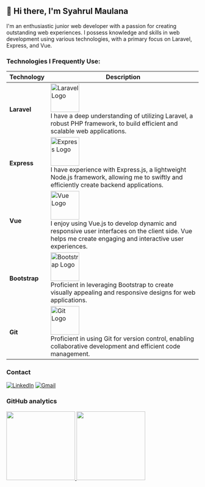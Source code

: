 ## :wave: Hi there, I'm Syahrul Maulana
I'm an enthusiastic junior web developer with a passion for creating outstanding web experiences. I possess knowledge and skills in web development using various technologies, with a primary focus on Laravel, Express, and Vue.

### Technologies I Frequently Use:
| Technology | Description |
|------------|-------------|
| **Laravel** | <img src="https://th.bing.com/th/id/R.eb7ee1f177ceb98644e9b6852b97eb7c?rik=QWQezijPrbn3aA&riu=http%3a%2f%2factivelearning.ph%2fwp-content%2fuploads%2f2018%2f12%2flaravel-logo-png-2.png&ehk=3bPqAf%2fS1S27rQgsnp4AgFWFmhn%2fHixdoi4TbWJNuYQ%3d&risl=&pid=ImgRaw&r=0&sres=1&sresct=1" alt="Laravel Logo" width="auto" height="75"><br>I have a deep understanding of utilizing Laravel, a robust PHP framework, to build efficient and scalable web applications. |
| **Express** | <img src="https://inapp.com/wp-content/uploads/elementor/thumbs/express-js-01-1-q05uw85vt1jqloiy5k82sfy7tgvysgt1uqld8slsbc.png" alt="Express Logo" width="auto" height="75"><br>I have experience with Express.js, a lightweight Node.js framework, allowing me to swiftly and efficiently create backend applications. |
| **Vue** | <img src="https://th.bing.com/th/id/OIP.1BeWk3yNKm6r49NqPHt02gHaHa?rs=1&pid=ImgDetMain" alt="Vue Logo" width="auto" height="75"><br>I enjoy using Vue.js to develop dynamic and responsive user interfaces on the client side. Vue helps me create engaging and interactive user experiences. |
| **Bootstrap** | <img src="https://th.bing.com/th/id/R.da53dc3418ca99ce8fec3846274d9cb8?rik=7Qcec6x2MyB8%2bw&riu=http%3a%2f%2fpluspng.com%2fimg-png%2fbootstrap-png-bootstrap-512.png&ehk=BlRbDLn1AD%2f9puV15VDXoihIzzttL%2bYGFjbEx6uC2cI%3d&risl=&pid=ImgRaw&r=0" alt="Bootstrap Logo" width="auto" height="75"><br>Proficient in leveraging Bootstrap to create visually appealing and responsive designs for web applications. |
| **Git** | <img src="https://th.bing.com/th/id/OIP.qdSP64cjgExVDMXwwu0TmwHaFj?rs=1&pid=ImgDetMain" alt="Git Logo" width="auto" height="75"><br>Proficient in using Git for version control, enabling collaborative development and efficient code management. |


### Contact
[![LinkedIn](https://img.shields.io/badge/LinkedIn-0077B5?style=for-the-badge&logo=linkedin&logoColor=white)](www.linkedin.com/in/syahrul-maulana-153bb71b7)
[![Gmail](https://img.shields.io/badge/Gmail-D14836?style=for-the-badge&logo=gmail&logoColor=white)](mailto:rulsyahrulmaulana@gmail.com)

### GitHub analytics
<p align="left">
<a href="https://github.com/syahrul35">
  <img height="180em" src="https://github-readme-stats-eight-theta.vercel.app/api?username=syahrul35&show_icons=true&theme=algolia&include_all_commits=true&count_private=true"/>
  <img height="180em" src="https://github-readme-stats-eight-theta.vercel.app/api/top-langs/?username=syahrul35&layout=compact&langs_count=8&theme=algolia"/>
</a>
</p>